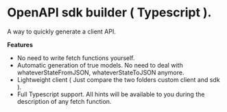 # OpenAPI sdk builder ( Typescript ).

A way to quickly generate a client API. 

**Features**
* No need to write fetch functions yourself. 
* Automatic generation of true models. No need to deal with whateverStateFromJSON, whateverStateToJSON anymore.
* Lightweight client ( Just compare the two folders custom client and sdk ). 
* Full Typescript support. All hints will be available to you during the description of any fetch function. 

<!-- ![Example](./example.gif) -->
